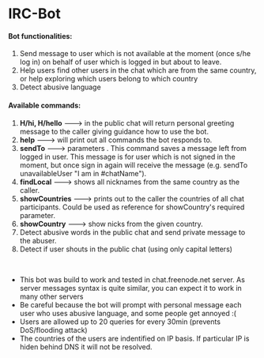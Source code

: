 # IRC-Bot

#### Bot functionalities:
1. Send message to user which is
not available at the moment (once s/he log in) on behalf of user which is
logged in but about to leave.
2. Help users find other users in the chat which are from the same country,
or help exploring which users belong to which country
3. Detect abusive language

#### Available commands:

1. **H/hi, H/hello** ---> in the public chat will return personal greeting message to the caller
giving guidance how to use the bot.
2. **help** ---> will print out all commands the bot responds to.
3. **sendTo** ---> parameters <nick> <message> . This command saves a message
left from logged in user. This message is for user which is not signed in
the moment, but once sign in again will receive the message
(e.g. sendTo unavailableUser "I am in #chatName").
4. **findLocal** ---> shows all nicknames from the same country as the caller.
5. **showCountries** ---> prints out to the caller the countries of
all chat participants.
Could be used as reference for showCountry's required parameter.
6. **showCountry** ---> show nicks from the given country.
7. Detect abusive words in the public chat and send private message
to the abuser.
8. Detect if user shouts in the public chat (using only capital letters)
<br/>

*  This bot was build to work and tested in chat.freenode.net server. As server
messages syntax is quite similar, you can expect it to work in many other servers
*  Be careful because the bot will prompt with personal message each user who uses
abusive language, and some people get annoyed :(
*  Users are allowed up to 20 queries for every 30min (prevents DoS/flooding attack)
*  The countries of the users are indentified on IP basis. If particular IP is hiden
behind DNS it will not be resolved.
